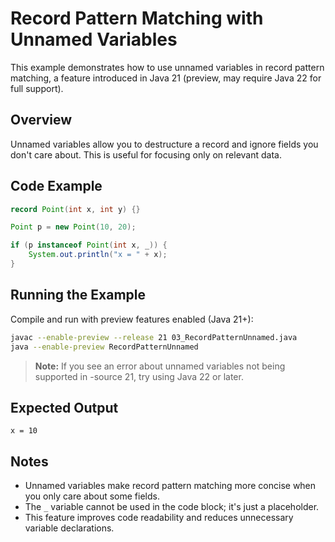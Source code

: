 # Record Pattern Matching with Unnamed Variables

This example demonstrates how to use unnamed variables in record pattern matching, a feature introduced in Java 21 (preview, may require Java 22 for full support).

## Overview

Unnamed variables allow you to destructure a record and ignore fields you don't care about. This is useful for focusing only on relevant data.

## Code Example

```java
record Point(int x, int y) {}

Point p = new Point(10, 20);

if (p instanceof Point(int x, _)) {
    System.out.println("x = " + x);
}
```

## Running the Example

Compile and run with preview features enabled (Java 21+):

```bash
javac --enable-preview --release 21 03_RecordPatternUnnamed.java
java --enable-preview RecordPatternUnnamed
```

> **Note:** If you see an error about unnamed variables not being supported in -source 21, try using Java 22 or later.

## Expected Output

```
x = 10
```

## Notes

- Unnamed variables make record pattern matching more concise when you only care about some fields.
- The `_` variable cannot be used in the code block; it's just a placeholder.
- This feature improves code readability and reduces unnecessary variable declarations. 
